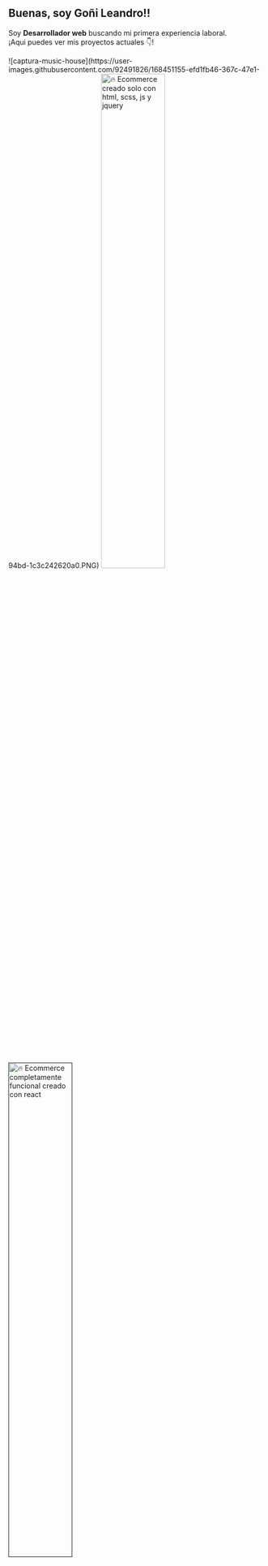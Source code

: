 ## Buenas, soy Goñi Leandro!!

<p>Soy <strong>Desarrollador web</strong> buscando mi primera experiencia laboral.<br />¡Aqui puedes ver mis proyectos actuales 👇!</p>
![captura-music-house](https://user-images.githubusercontent.com/92491826/168451155-efd1fb46-367c-47e1-94bd-1c3c242620a0.PNG)
<a href='https://lean-13.github.io/tienda-web-musica-carrito/index.html'>
  <img width='50%' src='![captura-music-house](https://user-images.githubusercontent.com/92491826/168451155-efd1fb46-367c-47e1-94bd-1c3c242620a0.PNG)' alt='🔥 Ecommerce creado solo con html, scss, js y jquery' />
</a>
<a href=''>
  <img width='50%' src='' alt='🔥 Ecommerce completamente funcional creado con react' />
</a>
